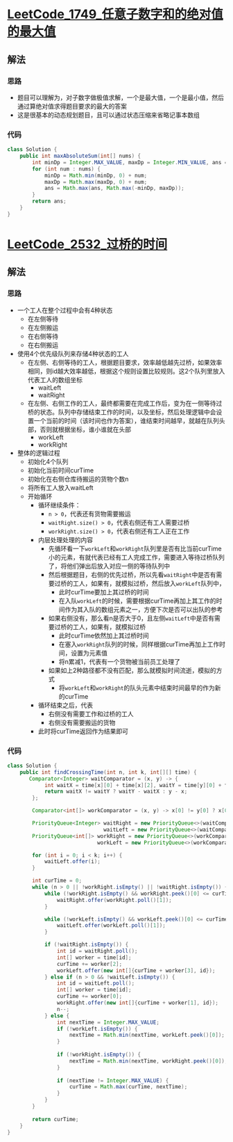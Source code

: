 # [LeetCode_1749_任意子数字和的绝对值的最大值](https://leetcode.cn/problems/maximum-absolute-sum-of-any-subarray/description/)
## 解法
### 思路
- 题目可以理解为，对子数字做极值求解，一个是最大值，一个是最小值，然后通过算绝对值求得题目要求的最大的答案
- 这是很基本的动态规划题目，且可以通过状态压缩来省略记事本数组
### 代码
```java
class Solution {
    public int maxAbsoluteSum(int[] nums) {
        int minDp = Integer.MAX_VALUE, maxDp = Integer.MIN_VALUE, ans = 0;
        for (int num : nums) {
            minDp = Math.min(minDp, 0) + num;
            maxDp = Math.max(maxDp, 0) + num;
            ans = Math.max(ans, Math.max(-minDp, maxDp));
        }
        return ans;
    }
}
```
# [LeetCode_2532_过桥的时间](https://leetcode.cn/problems/time-to-cross-a-bridge/description/)
## 解法
### 思路
- 一个工人在整个过程中会有4种状态
  - 在左侧等待
  - 在左侧搬运
  - 在右侧等待
  - 在右侧搬运
- 使用4个优先级队列来存储4种状态的工人
  - 在左侧、右侧等待的工人，根据题目要求，效率越低越先过桥，如果效率相同，则id越大效率越低，根据这个规则设置比较规则。这2个队列里放入代表工人的数组坐标
    - waitLeft
    - waitRight
  - 在左侧、右侧工作的工人，最终都需要在完成工作后，变为在一侧等待过桥的状态。队列中存储结束工作的时间，以及坐标，然后处理逻辑中会设置一个当前的时间（该时间也作为答案），谁结束时间越早，就越在队列头部，否则就根据坐标，谁小谁就在头部
    - workLeft
    - workRight
- 整体的逻辑过程
  - 初始化4个队列
  - 初始化当前时间curTime
  - 初始化在右侧仓库待搬运的货物个数n
  - 将所有工人放入waitLeft
  - 开始循环
    - 循环继续条件：
      - `n > 0`，代表还有货物需要搬运
      - `waitRight.size() > 0`，代表右侧还有工人需要过桥
      - `workRight.size() > 0`，代表右侧还有工人正在工作
    - 内层处理处理的内容
      - 先循环看一下`workLeft`和`workRight`队列里是否有比当前curTime小的元素，有就代表已经有工人完成工作，需要进入等待过桥队列了，将他们弹出后放入对应一侧的等待队列中
      - 然后根据题目，右侧的优先过桥，所以先看`waitRight`中是否有需要过桥的工人，如果有，就模拟过桥，然后放入`workLeft`队列中，
        - 此时curTime要加上其过桥的时间
        - 在入队`workLeft`的时候，需要根据curTime再加上其工作的时间作为其入队的数组元素之一，方便下次是否可以出队的参考
      - 如果右侧没有，那么看n是否大于0，且左侧`waitLeft`中是否有需要过桥的工人，如果有，就模拟过桥
        - 此时curTime依然加上其过桥时间
        - 在塞入`workRight`队列的时候，同样根据curTime再加上工作时间，设置为元素值
        - 将n累减1，代表有一个货物被当前员工处理了
      - 如果如上2种路径都不没有匹配，那么就模拟时间流逝，模拟的方式
        - 将`workLeft`和`workRight`的队头元素中结束时间最早的作为新的curTime
    - 循环结束之后，代表
      - 右侧没有需要工作和过桥的工人
      - 右侧没有需要搬运的货物
    - 此时将curTime返回作为结果即可
### 代码
```java
class Solution {
    public int findCrossingTime(int n, int k, int[][] time) {
       Comparator<Integer> waitComparator = (x, y) -> {
            int waitX = time[x][0] + time[x][2], waitY = time[y][0] + time[y][2];
            return waitX != waitY ? waitY - waitX : y - x;
        };

        Comparator<int[]> workComparator = (x, y) -> x[0] != y[0] ? x[0] - y[0] : x[1] - y[1];

        PriorityQueue<Integer> waitRight = new PriorityQueue<>(waitComparator),
                               waitLeft = new PriorityQueue<>(waitComparator);
        PriorityQueue<int[]> workRight = new PriorityQueue<>(workComparator),
                             workLeft = new PriorityQueue<>(workComparator);

        for (int i = 0; i < k; i++) {
            waitLeft.offer(i);
        }

        int curTime = 0;
        while (n > 0 || !workRight.isEmpty() || !waitRight.isEmpty()) {
            while (!workRight.isEmpty() && workRight.peek()[0] <= curTime) {
                waitRight.offer(workRight.poll()[1]);
            }

            while (!workLeft.isEmpty() && workLeft.peek()[0] <= curTime) {
                waitLeft.offer(workLeft.poll()[1]);
            }

            if (!waitRight.isEmpty()) {
                int id = waitRight.poll();
                int[] worker = time[id];
                curTime += worker[2];
                workLeft.offer(new int[]{curTime + worker[3], id});
            } else if (n > 0 && !waitLeft.isEmpty()) {
                int id = waitLeft.poll();
                int[] worker = time[id];
                curTime += worker[0];
                workRight.offer(new int[]{curTime + worker[1], id});
                n--;
            } else {
                int nextTime = Integer.MAX_VALUE;
                if (!workLeft.isEmpty()) {
                    nextTime = Math.min(nextTime, workLeft.peek()[0]);
                }
                
                if (!workRight.isEmpty()) {
                    nextTime = Math.min(nextTime, workRight.peek()[0]);
                }
                
                if (nextTime != Integer.MAX_VALUE) {
                    curTime = Math.max(curTime, nextTime);
                }
            }
        }
        
        return curTime;
    }
}
```